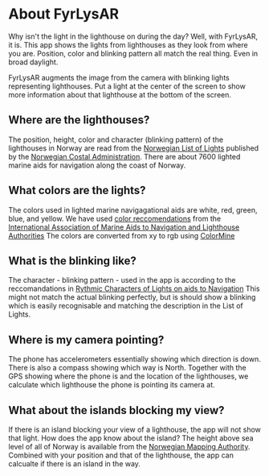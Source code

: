# About FyrLysAR

Why isn't the light in the lighthouse on during the day? Well, with FyrLysAR,
it is. This app shows the lights from lighthouses as they look from where you
are. Position, color and blinking pattern all match the real thing. Even in
broad daylight.

FyrLysAR augments the image from the camera with blinking lights representing
lighthouses. Put a light at the center of the screen to show more information
about that lighthouse at the bottom of the screen.

## Where are the lighthouses?

The position, height, color and character (blinking pattern) of the
lighthouses in Norway are read from the
[Norwegian List of Lights](https://nfs.kystverket.no/fyrlister/Fyrliste_HeleLandet.pdf)
published by the [Norwegian Costal Administration](https://kystverket.no).
There are about 7600 lighted marine aids for navigation along the
coast of Norway.

## What colors are the lights?

The colors used in lighted marine navigagational aids are white, red, green,
blue, and yellow. We have used [color reccomendations](https://www.iala-aism.org/product/r0201/)
from the [International Association of Marine Aids to Navigation and Lighthouse Authorities](https://www.iala-aism.org)
The colors are converted from xy to rgb using [ColorMine](https://colormine.org/convert/rgb-to-yxy)

## What is the blinking like?

The character - blinking pattern - used in the app is according to the
reccomandations in
[Rythmic Characters of Lights on aids to Navigation](https://www.iala-aism.org/product/r0110/)
This might not match the actual blinking perfectly, but is should show a
blinking which is easily recognisable and matching the description in the
List of Lights.

## Where is my camera pointing?

The phone has accelerometers essentially showing which direction is down. There
is also a compass showing which way is North. Together with the GPS showing
where the phone is and the location of the lighthouses, we calculate which
lighthouse the phone is pointing its camera at.

## What about the islands blocking my view?

If there is an island blocking your view of a lighthouse, the app will not show
that light. How does the app know about the island? The height above sea
level of all of Norway is available from the
[Norwegian Mapping Authority](https://hoydedata.no/LaserInnsyn2/). Combined
with your position and that of the lighthouse, the app can calcualte if there
is an island in the way.
